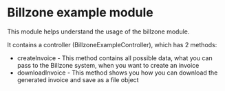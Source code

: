 Billzone example module
=======================

This module helps understand the usage of the billzone module.

It contains a controller (BillzoneExampleController), which has 2 methods:
* createInvoice - This method contains all possible data, what you can pass to the Billzone system, when you want to create an invoice
* downloadInvoice - This method shows you how you can download the generated invoice and save as a file object